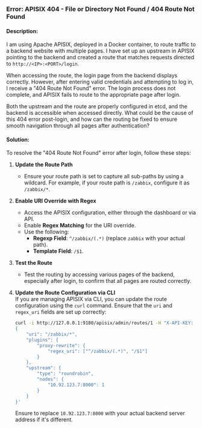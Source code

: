 ### Error: **APISIX 404 - File or Directory Not Found / 404 Route Not Found**

#### Description:
I am using Apache APISIX, deployed in a Docker container, to route traffic to a backend website with multiple pages. I have set up an upstream in APISIX pointing to the backend and created a route that matches requests directed to `http://<IP>:<PORT>/login`.

When accessing the route, the login page from the backend displays correctly. However, after entering valid credentials and attempting to log in, I receive a "404 Route Not Found" error. The login process does not complete, and APISIX fails to route to the appropriate page after login.

Both the upstream and the route are properly configured in etcd, and the backend is accessible when accessed directly. What could be the cause of this 404 error post-login, and how can the routing be fixed to ensure smooth navigation through all pages after authentication?

#### Solution:
To resolve the "404 Route Not Found" error after login, follow these steps:

1. **Update the Route Path**  
   - Ensure your route path is set to capture all sub-paths by using a wildcard. For example, if your route path is `/zabbix`, configure it as `/zabbix/*`.

2. **Enable URI Override with Regex**  
   - Access the APISIX configuration, either through the dashboard or via API.
   - Enable **Regex Matching** for the URI override.  
   - Use the following:
     - **Regexp Field**: `^/zabbix/(.*)` (replace `zabbix` with your actual path).
     - **Template Field**: `/$1`.

3. **Test the Route**  
   - Test the routing by accessing various pages of the backend, especially after login, to confirm that all pages are routed correctly.

4. **Update the Route Configuration via CLI**  
   If you are managing APISIX via CLI, you can update the route configuration using the `curl` command. Ensure that the `uri` and `regex_uri` fields are set up correctly:

   ```bash
   curl -i http://127.0.0.1:9180/apisix/admin/routes/1 -H "X-API-KEY: $admin_key" -X PUT -d '
   {
       "uri": "/zabbix/*",
       "plugins": {
           "proxy-rewrite": {
               "regex_uri": ["^/zabbix/(.*)", "/$1"]
           }
       },
       "upstream": {
           "type": "roundrobin",
           "nodes": {
               "10.92.123.7:8000": 1
           }
       }
   }'
   ```

   Ensure to replace `10.92.123.7:8000` with your actual backend server address if it's different.
